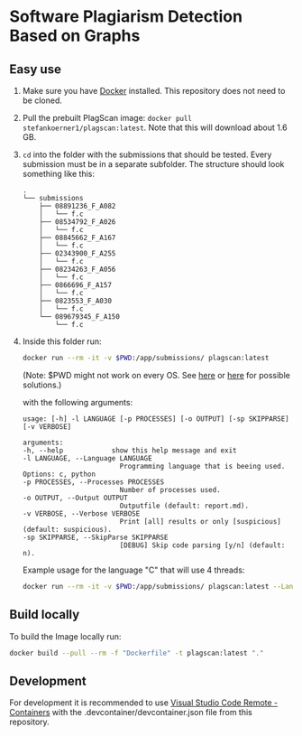 # Software Plagiarism Detection Based on Graphs

## Easy use

1. Make sure you have [Docker](https://docs.docker.com/get-docker/) installed. This repository does not need to be cloned.
2. Pull the prebuilt PlagScan image: ``docker pull stefankoerner1/plagscan:latest``. Note that this will download about 1.6 GB.
3. ``cd`` into the folder with the submissions that should be tested. Every submission must be in a separate subfolder. The structure should look something like this:

    ```text
    .
    └── submissions
        ├── 08891236_F_A082
        │   └── f.c
        ├── 08534792_F_A026
        │   └── f.c
        ├── 08845662_F_A167
        │   └── f.c
        ├── 02343900_F_A255
        │   └── f.c
        ├── 08234263_F_A056
        │   └── f.c
        ├── 0866696_F_A157
        │   └── f.c
        ├── 0823553_F_A030
        │   └── f.c
        └── 089679345_F_A150
            └── f.c
    ```

4. Inside this folder run:

   ```bash
   docker run --rm -it -v $PWD:/app/submissions/ plagscan:latest
   ```
   (Note: $PWD might not work on every OS. See [here](https://docs.docker.com/desktop/windows/troubleshoot/#path-conversion-on-windows) or [here](https://stackoverflow.com/questions/41485217/mount-current-directory-as-a-volume-in-docker-on-windows-10) for possible solutions.)

   with the following arguments:  

    ```text
    usage: [-h] -l LANGUAGE [-p PROCESSES] [-o OUTPUT] [-sp SKIPPARSE] [-v VERBOSE]

    arguments:
    -h, --help            show this help message and exit
    -l LANGUAGE, --Language LANGUAGE
                            Programming language that is beeing used. Options: c, python
    -p PROCESSES, --Processes PROCESSES
                            Number of processes used.
    -o OUTPUT, --Output OUTPUT
                            Outputfile (default: report.md).
    -v VERBOSE, --Verbose VERBOSE
                            Print [all] results or only [suspicious] (default: suspicious).
    -sp SKIPPARSE, --SkipParse SKIPPARSE
                            [DEBUG] Skip code parsing [y/n] (default: n).
    ```

    Example usage for the language "C" that will use 4 threads:

    ```bash
   docker run --rm -it -v $PWD:/app/submissions/ plagscan:latest --Language c --Processes 4 
   ```


## Build locally

To build the Image locally run:

```bash
docker build --pull --rm -f "Dockerfile" -t plagscan:latest "."
```

## Development

For development it is recommended to use [Visual Studio Code Remote - Containers](https://code.visualstudio.com/docs/remote/containers) with the .devcontainer/devcontainer.json file from this repository.
